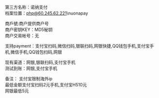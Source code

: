 ﻿第三方名称：诺纳支付  
档案位置：php@60.245.62.221\nuonapay  

商戶號:商户提供商户号  
商户密钥KEY：MD5秘钥  
商户交易帐号：无  
  
支持payment：支付宝扫码,微信扫码,银联扫码,网银快捷,QQ钱包手机,支付宝手机,微信手机,QQ钱包扫码,网银  
  
现有渠道：网银,银联扫码,支付宝手机  
测试到账：网银,支付宝手机  
  
备注：
支付宝限制海外ip  
最低金额支付宝扫码2元手机,支付宝H510元  
网银最低5元  